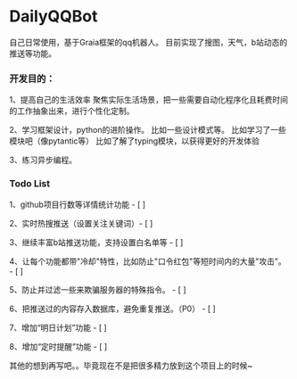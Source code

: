 # DailyQQBot

自己日常使用，基于Graia框架的qq机器人。
目前实现了搜图，天气，b站动态的推送等功能。

### 开发目的：
1、提高自己的生活效率
    聚焦实际生活场景，把一些需要自动化程序化且耗费时间的工作抽象出来，进行个性化定制。

2、学习框架设计，python的进阶操作。
    比如一些设计模式等。
    比如学习了一些模块吧（像pytantic等）
    比如了解了typing模块，以获得更好的开发体验

3、练习异步编程。

### Todo List

1、github项目行数等详情统计功能 - [ ] 

2、实时热搜推送（设置关注关键词）- [ ]

3、继续丰富b站推送功能，支持设置白名单等 - [ ]

4、让每个功能都带"冷却"特性，比如防止"口令红包"等短时间内的大量"攻击"。 - [ ]

5、防止并过滤一些来欺骗服务器的特殊指令。 - [ ]

6、把推送过的内容存入数据库，避免重复推送。（P0） - [ ]

7、增加“明日计划”功能 - [ ]

8、增加“定时提醒”功能 - [ ]




其他的想到再写吧。。毕竟现在不是把很多精力放到这个项目上的时候~